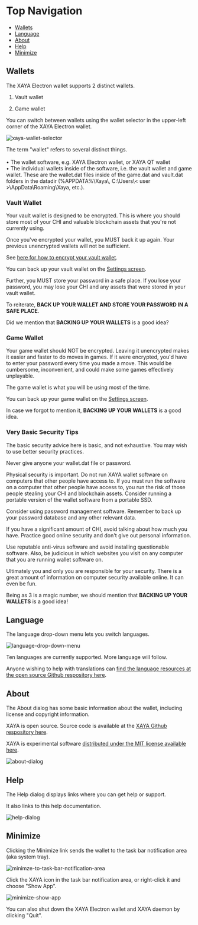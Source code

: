 # Top Navigation

- [Wallets](#Wallets)
- [Language](#Language)
- [About](#About)
- [Help](#Help)
- [Minimize](#Minimize)

## Wallets

The XAYA Electron wallet supports 2 distinct wallets.

1. Vault wallet

2. Game wallet

You can switch between wallets using the wallet selector in the upper-left 
corner of the XAYA Electron wallet.

![xaya-wallet-selector](img/xaya-wallet-selector.png)

<aside class="notice">The term "wallet" refers to several distinct things.
<br /><br />
• The wallet software, e.g. XAYA Electron wallet, or XAYA QT wallet
<br />
• The individual wallets inside of the software, i.e. the vault wallet and game 
wallet. These are the wallet.dat files inside of the game.dat and vault.dat 
folders in the datadir (%APPDATA%\Xaya\, 
C:\Users\< user >\AppData\Roaming\Xaya, etc.).</aside>

### Vault Wallet

Your vault wallet is designed to be encrypted. This is where you should store 
most of your CHI and valuable blockchain assets that you're not currently using.

Once you've encrypted your wallet, you MUST back it up again. Your previous 
unencrypted wallets will not be sufficient.

See [here for how to encrypt your vault wallet](#encrypt-vault-wallet).

You can back up your vault wallet on the [Settings screen](#settings).

Further, you MUST store your password in a safe place. If you lose your 
password, you may lose your CHI and any assets that were stored in your vault 
wallet.

To reiterate, **BACK UP YOUR WALLET AND STORE YOUR PASSWORD IN A SAFE PLACE**.

<aside class="success">Did we mention that <b>BACKING UP YOUR WALLETS</b> is a good idea?</aside>

### Game Wallet

Your game wallet should NOT be encrypted. Leaving it unencrypted makes it easier 
and faster to do moves in games. If it were encrypted, you'd have to enter your 
password every time you made a move. This would be cumbersome, inconvenient, and 
could make some games effectively unplayable.

The game wallet is what you will be using most of the time.

You can back up your game wallet on the [Settings screen](#settings).

<aside class="success">In case we forgot to mention it, <b>BACKING UP YOUR WALLETS</b> is a good idea.</aside>

### Very Basic Security Tips

The basic security advice here is basic, and not exhaustive. You may wish to use 
better security practices.

Never give anyone your wallet.dat file or password.

Physical security is important. Do not run XAYA wallet software on computers 
that other people have access to. If you must run the software on a computer 
that other people have access to, you run the risk of those people stealing your 
CHI and blockchain assets. Consider running a portable version of the wallet 
software from a portable SSD.

Consider using password management software. Remember to back up your password 
database and any other relevant data.

If you have a significant amount of CHI, avoid talking about how much you have. 
Practice good online security and don't give out personal information.

Use reputable anti-virus software and avoid installing questionable software. 
Also, be judicious in which websites you visit on any computer that you are 
running wallet software on.

Ultimately you and only you are responsible for your security. There is a great 
amount of information on computer security available online. It can even be fun.

<aside class="success">Being as 3 is a magic number, we should mention that <b>BACKING UP YOUR WALLETS</b> is a good idea!</aside>

## Language

The language drop-down menu lets you switch languages.

![language-drop-down-menu](img/language-drop-down-menu.png)

Ten languages are currently supported. More language will follow.

Anyone wishing to help with translations can <a href="https://github.com/xaya/xaya_electron/tree/master/src/assets/i18n" target="_blank">find the language resources at the 
open source Github respository 
here</a>.

## About

The About dialog has some basic information about the wallet, including license 
and copyright information.

XAYA is open source. Source code is available at the <a href="https://github.com/xaya/" target="_blank">XAYA Github respository here</a>.

XAYA is experimental software <a href="https://opensource.org/licenses/MIT" target="_blank">distributed under the MIT license available 
here</a>.

![about-dialog](img/about-dialog.png)

## Help

The Help dialog displays links where you can get help or support.

It also links to this help documentation.

![help-dialog](img/help-dialog.png)

## Minimize

Clicking the Minimize link sends the wallet to the task bar notification area 
(aka system tray).

![minimze-to-task-bar-notification-area](img/minimze-to-task-bar-notification-area.png)

Click the XAYA icon in the task bar notification area, or right-click it and 
choose "Show App".

![minimize-show-app](img/minimize-show-app.png)

You can also shut down the XAYA Electron wallet and XAYA daemon by clicking 
"Quit".






